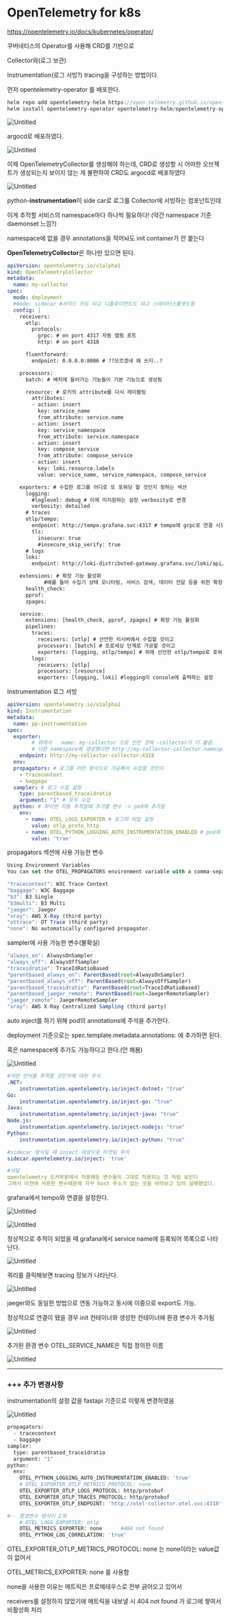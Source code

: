 # OpenTelemetry for k8s

https://opentelemetry.io/docs/kubernetes/operator/

쿠버네티스의 Operator를 사용해 CRD를 기반으로 

Collector와(로그 보관) 

Instrumentation(로그 서빙?) tracing을 구성하는 방법이다.

먼저 opentelemetry-operator 를 배포한다.

```jsx
helm repo add opentelemetry-helm https://open-telemetry.github.io/opentelemetry-helm-charts
helm install opentelemetry-operator opentelemetry-helm/opentelemetry-operator --version 0.43.1
```

![Untitled](Untitled.png)

argocd로 배포하였다.

![Untitled](Untitled%201.png)

이제 OpenTelemetryCollector를 생성해야 하는데, CRD로 생성할 시 어떠한 오브젝트가 생성되는지 보이지 않는 게 불편하여 CRD도 argocd로 배포하였다

![Untitled](Untitled%202.png)

python-**instrumentation**이 side car로 로그를 Collector에 서빙하는 컴포넌트인데 

이게 추적할 서비스의 namespace마다 하나씩 필요하다!  (약간 namespace 기준 daemonset 느낌?)

namespace에 없을 경우 annotations을 적어놔도 init container가 안 붙는다

**OpenTelemetryCollector**은 하나만 있으면 된다.

```yaml
apiVersion: opentelemetry.io/v1alpha1
kind: OpenTelemetryCollector
metadata:
  name: my-collector
spec:
  mode: deployment
  #mode: sidecar #사이드 카도 되고 디플로이먼트도 되고 스테이터스풀셋도됨
  config: |
    receivers:
      otlp:
        protocols:
          grpc: # on port 4317 자동 맵핑 포트
          http: # on port 4318 

      fluentforward:
        endpoint: 0.0.0.0:8006 # ??모르겠네 왜 쓰지..?

    processors:
      batch: # 배치에 들어가는 기능들이 기본 기능으로 생성됨

      resource: # 로키의 attribute를 다시 레이블링
        attributes:
        - action: insert
          key: service_name
          from_attribute: service.name
        - action: insert
          key: service_namespace
          from_attribute: service.namespace
        - action: insert
          key: compose_service
          from_attribute: compose_service
        - action: insert
          key: loki.resource.labels
          value: service_name, service_namespace, compose_service

    exporters: # 수집한 로그를 어디로 또 포워딩 할 것인지 정하는 섹션
      logging:
        #loglevel: debug # 이제 미지원하는 설정 verbosity로 변경
        verbosity: detailed
      # traces
      otlp/tempo:
        endpoint: http://tempo.grafana.svc:4317 # tempo에 grpc로 연결 시도
        tls:
          insecure: true
          #insecure_skip_verify: true
      # logs
      loki:
        endpoint: http://loki-distributed-gateway.grafana.svc/loki/api/v1/push # loki에 연결 시도

    extensions: # 확장 기능 활성화
			#예를 들어 수집기 상태 모니터링, 서비스 검색, 데이터 전달 등을 위한 확장을 추가할 수 있습니다.
      health_check:
      pprof:
      zpages:

    service:
      extensions: [health_check, pprof, zpages] # 확장 기능 활성화
      pipelines:
        traces:
          receivers: [otlp] # 선언한 리시버에서 수집할 것이고
          processors: [batch] # 프로세싱 단계로 가공할 것이고
          exporters: [logging, otlp/tempo] # 위에 선언한 otlp/tempo로 포워딩 할 것임.
        logs:
          receivers: [otlp]
          processors: [resource]
          exporters: [logging, loki] #logging이 console에 출력하는 설정
```

Instrumentation 로그 서빙

```yaml
apiVersion: opentelemetry.io/v1alpha1
kind: Instrumentation
metadata:
  name: pp-instrumentation
spec:
  exporter:
		# 위에서   name: my-collector 으로 만든 것에 -collector가 더 붙음.
		# 다른 namespace에 생성했다면 http://my-collector-collector.namespace.svc:4318 
    endpoint: http://my-collector-collector:4318 
  env:
  propagators: # 로그를 어떤 형식으로 가공해서 수집할 것인지
    - tracecontext
    - baggage
  sampler: # 로그 수집 설정
    type: parentbased_traceidratio
    argument: "1" # 모두 수집
  python: # 파이썬 자동 추적일때 추가할 변수 -> pod에 추가됨
    env:
      - name: OTEL_LOGS_EXPORTER # 로그의 타입 설정
        value: otlp_proto_http
      - name: OTEL_PYTHON_LOGGING_AUTO_INSTRUMENTATION_ENABLED # pod에 자동 추적 활성화
        value: 'true'
```

propagators 섹션에 사용 가능한 변수

```jsx
Using Environment Variables
You can set the OTEL_PROPAGATORS environment variable with a comma-separated list. Accepted values are:

"tracecontext": W3C Trace Context
"baggage": W3C Baggage
"b3": B3 Single
"b3multi": B3 Multi
"jaeger": Jaeger
"xray": AWS X-Ray (third party)
"ottrace": OT Trace (third party)
"none": No automatically configured propagator.
```

sampler에 사용 가능한 변수(불확실)

```jsx
"always_on": AlwaysOnSampler
"always_off": AlwaysOffSampler
"traceidratio": TraceIdRatioBased
"parentbased_always_on": ParentBased(root=AlwaysOnSampler)
"parentbased_always_off": ParentBased(root=AlwaysOffSampler)
"parentbased_traceidratio": ParentBased(root=TraceIdRatioBased)
"parentbased_jaeger_remote": ParentBased(root=JaegerRemoteSampler)
"jaeger_remote": JaegerRemoteSampler
"xray": AWS X-Ray Centralized Sampling (third party)
```

auto inject를 하기 위해 pod의 annotations에 주석을 추가한다.

deployment 기준으로는 spec.template.metadata.annotations: 에 추가하면 된다.

혹은 namespace에 추가도 가능하다고 한다.(안 해봄)

![Untitled](Untitled%203.png)

```yaml
#어떤 언어를 추적할 것인지에 대한 주석
.NET: 
	instrumentation.opentelemetry.io/inject-dotnet: "true"
Go: 
	instrumentation.opentelemetry.io/inject-go: "true"
Java: 
	instrumentation.opentelemetry.io/inject-java: "true"
Node.js: 
	instrumentation.opentelemetry.io/inject-nodejs: "true"
Python: 
	instrumentation.opentelemetry.io/inject-python: "true"

#sidecar 방식일 때 inject 대상으로 타겟팅 주석
sidecar.opentelemetry.io/inject: 'true'
```

```yaml
#사담 
opentelemetry 도커부분에서 적용해둔 변수들이 그대로 적용되는 것 처럼 보인다
그래서 이전에 사용한 변수때문에 자꾸 host 주소가 없는 곳을 바라보고 있어 실패했었다.
```

grafana에서 tempo와 연결을 설정한다.

![Untitled](Untitled%204.png)

![Untitled](Untitled%205.png)

정상적으로 추적이 되었을 때 grafana에서 service name에 등록되어 목록으로 나타난다.

![Untitled](Untitled%206.png)

쿼리를 클릭해보면 tracing 정보가 나타난다.

![Untitled](Untitled%207.png)

jaeger와도 동일한 방법으로 연동 가능하고 동시에 이중으로 export도 가능.

정상적으로 연결이 됐을 경우 init 컨테이너와 생성한 컨테이너에 환경 변수가 추가됨

![Untitled](Untitled%208.png)

추가된 환경 변수 OTEL_SERVICE_NAME은 직접 정의한 이름

![Untitled](Untitled%209.png)

---

### +++ 추가 변경사항

instrumentation의 설정 값을 fastapi 기준으로 이렇게 변경하였음

![Untitled](Untitled%2010.png)

```bash
propagators:
  - tracecontext
  - baggage
sampler:
  type: parentbased_traceidratio
  argument: "1"
python:
  env:
    OTEL_PYTHON_LOGGING_AUTO_INSTRUMENTATION_ENABLED: 'true'
    # OTEL_EXPORTER_OTLP_METRICS_PROTOCOL: none
    OTEL_EXPORTER_OTLP_LOGS_PROTOCOL: http/protobuf
    OTEL_EXPORTER_OTLP_TRACES_PROTOCOL: http/protobuf
    OTEL_EXPORTER_OTLP_ENDPOINT: 'http://otel-collector.otel.svc:4318'

#-- 환경변수 방식이 2개
    # OTEL_LOGS_EXPORTER: otlp
    OTEL_METRICS_EXPORTER: none      #404 not found 
    OTEL_PYTHON_LOG_CORRELATION: 'true'
```

OTEL_EXPORTER_OTLP_METRICS_PROTOCOL: none 는 none이라는 value값이 없어서

OTEL_METRICS_EXPORTER: none  를 사용함

none을 사용한 이유는 메트릭은 프로메테우스로 전부 긁어오고 있어서

receivers를 설정하지 않았기에 메트릭을 내보낼 시 404 not found 가 로그에 쌓여서 비활성화 처리